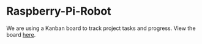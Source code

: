 # Raspberry-Pi-Robot

We are using a Kanban board to track project tasks and progress. View the board [here](https://github.com/Yumulak/Raspberry-Pi-Robot/projects/5).

